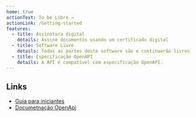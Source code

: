```yaml
---
home: true
actionText: To be Libre →
actionLink: /Getting-started
features:
  - title: Assinatura digital
    details: Assine documentos usando um certificado digital
  - title: Software Livre
    details: Todas as partes deste software são e continuarão livres
  - title: Especificação OpenAPI
    details: A API é compatível com especificação OpenAPI.
---
```


## Links

- [Guia para iniciantes](Getting-started.md)
- [Documetnação OpenApi](https://swagger.io/docs/)